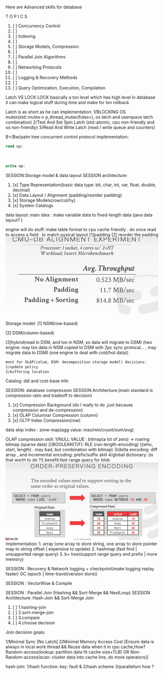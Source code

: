 Here are Advanced skills for database

T O P I C S

1. [ ]  Concurrency Control
2. [ ] 
3. [ ]  Indexing
4. [ ] 
5. [ ]  Storage Models, Compression
6. [ ] 
7. [ ]  Parallel Join Algorithms
8. [ ] 
9. [ ]  Networking Protocols
10. [ ] 
11. [ ]  Logging & Recovery Methods
12. [ ] 
13. [ ]  Query Optimization, Execution, Compilation

Latch VS LOCK
LOCK basically a txn level which has high level in database 
it can make logical stuff during time and make for txn rollback

Latch is as short as he can 
implementation: 
1/BLOCKING OS mutex(std::mutex-> p_thread_mutex(futex=), os latch and userspace latch combination) 
2/Test And Set Spin Latch (std::atomic<T>, cpu non-friendly and os non-friendly)
3/Read And Write Latch (read / write queue and counters)



B+/Bw/palm tree concurrent control protocol implementation:
```sql
read op: 
    
    
```

```sql
write op: 
```




SESSION:Storage model & data layout
SESSION architecture:
1. [x] Type Representation(basic data type: bit, char, int, var, float, double, decimal)
2. [x] Data Layout / Alignment (padding/reorder padding)
3. [x] Storage Models(row/col/hy)
4. [x] System Catalogs

data layout:
main idea : make variable data to fixed-length data
(java data layout? )

engine will do stuff:
make table format to cpu cache friendly . do once read to access a field . to match pysical layout
    [1]padding [2] reorder the padding  
 ![img.png](../imgs/img11.png)

Storage model: 
   [1] NSM(row-based)

   [2] DSM(column-based) 
   
   [3]hybrid(read in DSM, and txn in NSM, so data will migrate to DSM)
        (two engine: may txn data in NSM copied to DSM with 2pc sync protocal... , may migrate data to DSM)
        (one engine to deal with cold/hot data)) 

    most for OLAP(colum, DSM: decomposition storage model) decisions:
    1/update policy
    2/buffering location

Catalog: ddl and cost-base info

SESSION: database compression
SESSION Architecture:(main standard is compression ratio and tradeoff to decision)
1.  [x] Compression Background (do I really to do ,just because compression and de-compression)
2.  [x] OLAP Columnar Compression (column)
3.  [x] OLTP Index Compression(row)

data skip
index : zone-map(agg value: max/min/count/sum/avg)

OLAP compression skill:
1/NULL VALUE : bitmap(a lot of zero) -> roaring bitmap (sparse data)
2/BOOLEAN(T/F): RLE (run-length-encoding) ({who, start, length} . may bad, but combination with bitmap)
3/delta encoding: diff array , and  incremental encoding: prefix/suffix skill
4/global dictionary: (is that worth to do ?!)
    benefit:fast range query for blob 
![img_1.png](../imgs/img01.png)
    implementation: 
          1. array (one array to store string, one array to store pointer map to string offset | expensive to update) 
          2. hashmap (fast find | unsupported range query)
          3. b+ tree(support range query and prefix | more memory)

SESSION : Recovery & Network
logging + checkpoint(make logging replay faster)
GC (epoch | time-travel(version store))

SESSION : VectorWise & Compile

SESSION : Parallel Join (Hashing && Sort-Merge && NestLoop)
SESSION Architecture:  Hash-Join && Sort-Merge Join
1. [ ] 1.hashing-join 
2. [ ] 2.sort-merge-join
3. [ ] 3.compare
4. [ ] 4.choose decision

Join decision goals:

1/Minimal Sync [No Latch]
2/Minimal Memory Access Cost 
[Ensure data is always in local work thread && Reuse data when it in cpu cache,How? 
Random-access(lookup: partition data fit cache size+TLB) OR Non-Random-access(scan: cluster data into cache line, 
do more operators)]

hash-join:
1/hash function: 
    key: fault & 
2/hash scheme
3/parallelism how ?





